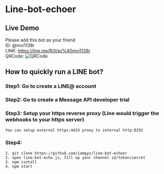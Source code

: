 # Line-bot-echoer

## Live Demo  
Please add this bot as your friend  
ID: @mvi1138r  
LINK: https://line.me/R/ti/p/%40mvi1138r  
QRCode:
![QRCode](http://qr-official.line.me/L/EsChPOPPvY.png)  

## How to quickly run a LINE bot?  

### Step1: Go to create a LINE@ account  
### Step2: Go to create a Message API developer trial  
### Step3: Setup your https reverse proxy (Line would trigger the webhooks to your https server)
```
You can setup external https:4433 proxy to internal http:8292
```
### Step4:  
```
1. git clone https://github.com/iamgyz/line-bot-echoer  
2. open line-bot-echo.js, fill up your channel id/token/secret 
3. npm isntall
4. npm start
```

